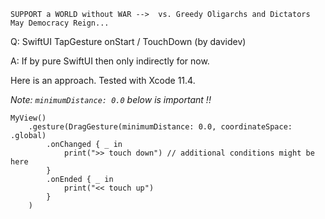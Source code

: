 ```
SUPPORT a WORLD without WAR -->  vs. Greedy Oligarchs and Dictators
May Democracy Reign... 
```

Q: SwiftUI TapGesture onStart / TouchDown (by davidev)

A: If by pure SwiftUI then only indirectly for now. 

Here is an approach. Tested with Xcode 11.4.

*Note: `minimumDistance: 0.0` below is important !!*

```
MyView()
    .gesture(DragGesture(minimumDistance: 0.0, coordinateSpace: .global)
        .onChanged { _ in
            print(">> touch down") // additional conditions might be here
        }
        .onEnded { _ in
            print("<< touch up")
        }
    )
```
